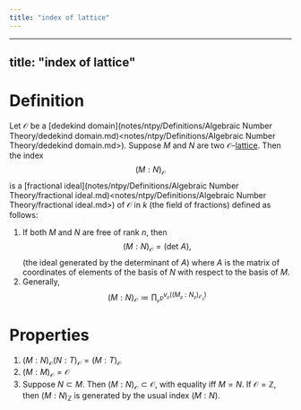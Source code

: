 ```yaml
---
title: "index of lattice"
---
```


---
title: "index of lattice"
---

# Definition
Let $\mathcal{O}$ be a [dedekind domain](notes/ntpy/Definitions/Algebraic Number Theory/dedekind domain.md)<notes/ntpy/Definitions/Algebraic Number Theory/dedekind domain.md>). Suppose $M$ and $N$ are two $\mathcal{O}$-[lattice](<notes/ntpy/Definitions/Algebraic Number Theory/Lattice.md>). Then the index $$(M:N)_\mathcal{O}$$ is a [fractional ideal](notes/ntpy/Definitions/Algebraic Number Theory/fractional ideal.md)<notes/ntpy/Definitions/Algebraic Number Theory/fractional ideal.md>) of $\mathcal{O}$ in $k$ (the field of fractions) defined as follows:
1. If both $M$ and $N$ are free of rank $n$, then $$(M:N)_\mathcal{O}=(\text{det }A),$$ (the ideal generated by the determinant of $A$) where $A$ is the matrix of coordinates of elements of the basis of $N$ with respect to the basis of $M$.
2. Generally, $$(M:N)_\mathcal{O}\coloneqq \prod_\mathfrak{p}\mathfrak{p}^{v_\mathfrak{p}((M_\mathfrak{p}:N_\mathfrak{p})_{\mathcal{O}_\mathfrak{p}})}$$

# Properties
1. $(M:N)_\mathcal{O}(N:T)_\mathcal{O}=(M:T)_\mathcal{O}$
2. $(M:M)_\mathcal{O}=\mathcal{O}$
3. Suppose $N\subset M$. Then $(M:N)_\mathcal{O}\subset\mathcal{O}$, with equality iff $M=N$. If $\mathcal{O}=\mathbb{Z}$, then $(M:N)_\mathbb{Z}$ is generated by the usual index $(M:N)$.
